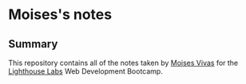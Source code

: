 # Moises's notes

## Summary

This repository contains all of the notes taken by [Moises Vivas](https://github.com/moisesvivass) for the [Lighthouse Labs](https://www.lighthouselabs.ca) Web Development Bootcamp.
